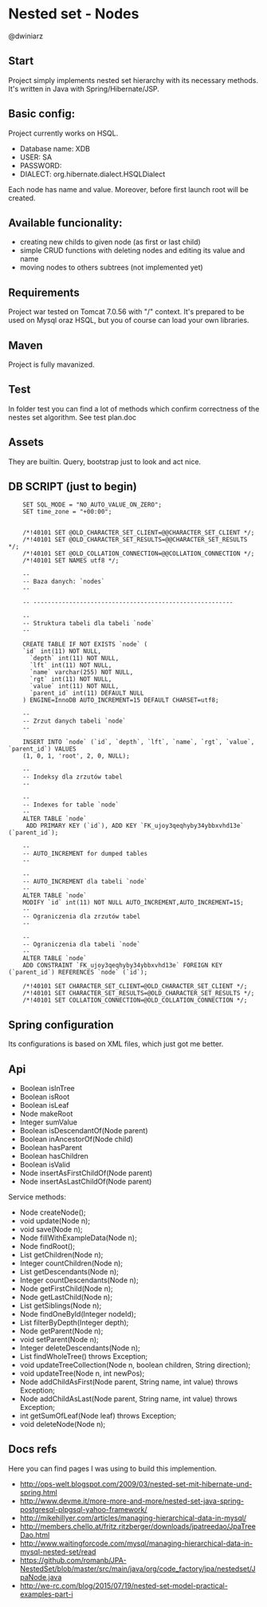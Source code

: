# Nested set - Nodes
@dwiniarz


## Start
Project simply implements nested set hierarchy with its necessary methods.
It's written in Java with Spring/Hibernate/JSP.


## Basic config:
Project currently works on HSQL.
 -   Database name: XDB
 -   USER: SA
 -   PASSWORD:
 -   DIALECT: org.hibernate.dialect.HSQLDialect


Each node has name and value. Moreover, before first launch root will be created.

## Available funcionality:
- creating new childs to given node (as first or last child)
- simple CRUD functions with deleting nodes and editing its value and name
- moving nodes to others subtrees (not implemented yet)
    
## Requirements
Project war tested on Tomcat 7.0.56 with "/" context.
It's prepared to be used on Mysql oraz HSQL, but you of course can load your own libraries.

## Maven
Project is fully mavanized.

## Test
In folder test you can find a lot of methods which confirm correctness of the nestes set algorithm. See test plan.doc

## Assets
They are builtin. Query, bootstrap just to look and act nice.

## DB SCRIPT (just to begin)
        SET SQL_MODE = "NO_AUTO_VALUE_ON_ZERO";
        SET time_zone = "+00:00";


        /*!40101 SET @OLD_CHARACTER_SET_CLIENT=@@CHARACTER_SET_CLIENT */;
        /*!40101 SET @OLD_CHARACTER_SET_RESULTS=@@CHARACTER_SET_RESULTS */;
        /*!40101 SET @OLD_COLLATION_CONNECTION=@@COLLATION_CONNECTION */;
        /*!40101 SET NAMES utf8 */;

        --
        -- Baza danych: `nodes`
        --

        -- --------------------------------------------------------

        --
        -- Struktura tabeli dla tabeli `node`
        --

        CREATE TABLE IF NOT EXISTS `node` (
        `id` int(11) NOT NULL,
          `depth` int(11) NOT NULL,
          `lft` int(11) NOT NULL,
          `name` varchar(255) NOT NULL,
          `rgt` int(11) NOT NULL,
          `value` int(11) NOT NULL,
          `parent_id` int(11) DEFAULT NULL
        ) ENGINE=InnoDB AUTO_INCREMENT=15 DEFAULT CHARSET=utf8;

        --
        -- Zrzut danych tabeli `node`
        --

        INSERT INTO `node` (`id`, `depth`, `lft`, `name`, `rgt`, `value`, `parent_id`) VALUES
        (1, 0, 1, 'root', 2, 0, NULL);

        --
        -- Indeksy dla zrzutów tabel
        --

        --
        -- Indexes for table `node`
        --
        ALTER TABLE `node`
         ADD PRIMARY KEY (`id`), ADD KEY `FK_ujoy3qeqhyby34ybbxvhd13e` (`parent_id`);

        --
        -- AUTO_INCREMENT for dumped tables
        --

        --
        -- AUTO_INCREMENT dla tabeli `node`
        --
        ALTER TABLE `node`
        MODIFY `id` int(11) NOT NULL AUTO_INCREMENT,AUTO_INCREMENT=15;
        --
        -- Ograniczenia dla zrzutów tabel
        --

        --
        -- Ograniczenia dla tabeli `node`
        --
        ALTER TABLE `node`
        ADD CONSTRAINT `FK_ujoy3qeqhyby34ybbxvhd13e` FOREIGN KEY (`parent_id`) REFERENCES `node` (`id`);

        /*!40101 SET CHARACTER_SET_CLIENT=@OLD_CHARACTER_SET_CLIENT */;
        /*!40101 SET CHARACTER_SET_RESULTS=@OLD_CHARACTER_SET_RESULTS */;
        /*!40101 SET COLLATION_CONNECTION=@OLD_COLLATION_CONNECTION */;


## Spring configuration
Its configurations is based on XML files, which just got me better.

## Api
- Boolean isInTree
- Boolean isRoot
- Boolean isLeaf
- Node makeRoot
- Integer sumValue
- Boolean isDescendantOf(Node parent)
- Boolean inAncestorOf(Node child)
- Boolean hasParent
- Boolean hasChildren
- Boolean isValid
- Node insertAsFirstChildOf(Node parent)
- Node insertAsLastChildOf(Node parent) 

Service methods: 
- Node createNode();
- void update(Node n);
- void save(Node n);
- Node fillWithExampleData(Node n);
- Node findRoot();
- List<Node> getChildren(Node n);
- Integer countChildren(Node n);
- List<Node> getDescendants(Node n);
- Integer countDescendants(Node n);
- Node getFirstChild(Node n);
- Node getLastChild(Node n);
- List<Node> getSiblings(Node n);
- Node findOneById(Integer nodeId);
- List<Node> filterByDepth(Integer depth);
- Node getParent(Node n);
- void setParent(Node n);
- Integer deleteDescendants(Node n);
- List<Node> findWholeTree() throws Exception;
- void updateTreeCollection(Node n, boolean children, String direction);
- void updateTree(Node n, int newPos);
- Node addChildAsFirst(Node parent, String name, int value) throws Exception;
- Node addChildAsLast(Node parent, String name, int value) throws Exception;
- int getSumOfLeaf(Node leaf) throws Exception;
- void deleteNode(Node n);



## Docs refs
Here you can find pages I was using to build this implemention.
- http://ops-welt.blogspot.com/2009/03/nested-set-mit-hibernate-und-spring.html
- http://www.devme.it/more-more-and-more/nested-set-java-spring-postgresql-plpgsql-yahoo-framework/
- http://mikehillyer.com/articles/managing-hierarchical-data-in-mysql/
- http://members.chello.at/fritz.ritzberger/downloads/jpatreedao/JpaTreeDao.html
- http://www.waitingforcode.com/mysql/managing-hierarchical-data-in-mysql-nested-set/read
- https://github.com/romanb/JPA-NestedSet/blob/master/src/main/java/org/code_factory/jpa/nestedset/JpaNode.java
- http://we-rc.com/blog/2015/07/19/nested-set-model-practical-examples-part-i